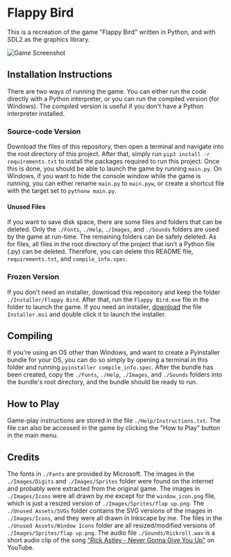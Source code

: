 # Flappy Bird

This is a recreation of the game "Flappy Bird" written in Python, and with SDL2 as the graphics library.

![Game Screenshot](https://github.com/A-Paint-Brush/Flappy-Bird/assets/96622265/6c31d578-5eea-4d91-ad7d-9e749b0e652c)

## Installation Instructions

There are two ways of running the game. You can either run the code directly with a Python interpreter, or you can run the compiled version (for Windows). The compiled version is useful if you don't have a Python interpreter installed.

### Source-code Version

Download the files of this repository, then open a terminal and navigate into the root directory of this project. After that, simply run `pip3 install -r requirements.txt` to install the packages required to run this project. Once this is done, you should be able to launch the game by running `main.py`. On Windows, if you want to hide the console window while the game is running, you can either rename `main.py` to `main.pyw`, or create a shortcut file with the target set to `pythonw main.py`.

#### Unused Files

If you want to save disk space, there are some files and folders that can be deleted. Only the `./Fonts`, `./Help`, `./Images`, and `./Sounds` folders are used by the game at run-time. The remaining folders can be safely deleted. As for files, all files in the root directory of the project that isn't a Python file (.py) can be deleted. Therefore, you can delete this README file, `requirements.txt`, and `compile_info.spec`.

### Frozen Version

If you don't need an installer, download this repository and keep the folder `./Installer/Flappy Bird`. After that, run the `Flappy Bird.exe` file in the folder to launch the game. If you need an installer, [download](https://github.com/A-Paint-Brush/Flappy-Bird/raw/main/Installer/Installer.msi) the file `Installer.msi` and double click it to launch the installer.

## Compiling

If you're using an OS other than Windows, and want to create a Pyinstaller bundle for your OS, you can do so simply by opening a terminal in this folder and running `pyinstaller compile_info.spec`. After the bundle has been created, copy the `./Fonts`, `./Help`, `./Images`, and `./Sounds` folders into the bundle's root directory, and the bundle should be ready to run.

## How to Play

Game-play instructions are stored in the file `./Help/Instructions.txt`. The file can also be accessed in the game by clicking the "How to Play" button in the main menu.

## Credits

The fonts in `./Fonts` are provided by Microsoft. The images in the `./Images/Digits` and `./Images/Sprites` folder were found on the internet and probably were extracted from the original game. The images in `./Images/Icons` were all drawn by me except for the `window_icon.png` file, which is just a resized version of `./Images/Sprites/flap up.png`. The `./Unused Assets/SVGs` folder contains the SVG versions of the images in `./Images/Icons`, and they were all drawn in Inkscape by me. The files in the `./Unused Assets/Window Icons` folder are all resized/modified versions of `./Images/Sprites/flap up.png`. The audio file `./Sounds/Rickroll.wav` is a short audio clip of the song ["Rick Astley - Never Gonna Give You Up"](https://www.youtube.com/watch?v=dQw4w9WgXcQ) on YouTube.
